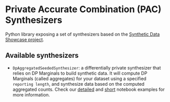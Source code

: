 # Private Accurate Combination (PAC) Synthesizers

Python library exposing a set of synthesizers based on the [Synthetic Data Showcase project](https://github.com/microsoft/synthetic-data-showcase).

## Available synthesizers

- `DpAggregatedSeededSynthesizer`: a differentially private synthesizer that relies on DP Marginals to build synthetic data. It will compute DP Marginals (called aggregates) for your dataset using a specified `reporting length`, and synthesize data based on the computed aggregated counts. Check our [detailed](./samples/aggregate_seeded_detailed_example.ipynb) and [short](./samples/aggregate_seeded_short_example.ipynb) notebook examples for more information.
